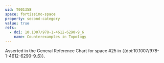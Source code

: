 ```yaml
---
uid: T001358
space: fortissimo-space
property: second-category
value: true
refs:
  - doi: 10.1007/978-1-4612-6290-9_6
    name: Counterexamples in Topology
---
```

Asserted in the General Reference Chart for space #25 in
{{doi:10.1007/978-1-4612-6290-9_6}}.
